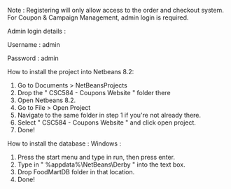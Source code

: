 Note : Registering will only allow access to the order and checkout system. For Coupon & Campaign Management, admin login is required.

Admin login details :

Username : admin

Password : admin


How to install the project into Netbeans 8.2:
1. Go to Documents > NetBeansProjects
2. Drop the " CSC584 - Coupons Website " folder there
3. Open Netbeans 8.2.
4. Go to File > Open Project
5. Navigate to the same folder in step 1 if you're not already there.
6. Select " CSC584 - Coupons Website " and click open project.
7. Done!

How to install the database :
Windows :
1. Press the start menu and type in run, then press enter.
2. Type in " %appdata%\NetBeans\Derby " into the text box.
3. Drop FoodMartDB folder in that location.
4. Done!
